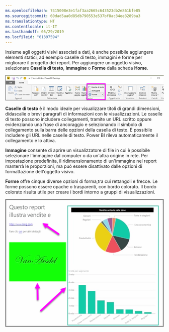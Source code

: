```yaml
---
ms.openlocfilehash: 7415008e3e1faf3aa2665c643523db2e861bfe85
ms.sourcegitcommit: 60dad5aa0d85db790553e537bf8ac34ee3289ba3
ms.translationtype: HT
ms.contentlocale: it-IT
ms.lasthandoff: 05/29/2019
ms.locfileid: "61397594"
---
```

Insieme agli oggetti visivi associati a dati, è anche possibile aggiungere elementi statici, ad esempio caselle di testo, immagini e forme per migliorare il progetto dei report. Per aggiungere un oggetto visivo, selezionare **Casella di testo**, **Immagine** o **Forme** dalla scheda **Home**.

![](media/3-10-create-shapes-images/3-10_1.png)

**Caselle di testo** è il modo ideale per visualizzare titoli di grandi dimensioni, didascalie o brevi paragrafi di informazioni con le visualizzazioni. Le caselle di testo possono includere collegamenti, tramite un URL scritto oppure evidenziando una frase di ancoraggio e selezionando il simbolo di collegamento sulla barra delle opzioni della casella di testo. È possibile includere gli URL nelle caselle di testo. Power BI rileva automaticamente il collegamento e lo attiva.

**Immagine** consente di aprire un visualizzatore di file in cui è possibile selezionare l'immagine dal computer o da un'altra origine in rete. Per impostazione predefinita, il ridimensionamento di un'immagine nel report manterrà le proporzioni, ma può essere disattivato dalle opzioni di formattazione dell'oggetto visivo.

**Forme** offre cinque diverse opzioni di forma,tra cui rettangoli e frecce. Le forme possono essere opache o trasparenti, con bordo colorato. Il bordo colorato risulta utile per creare i bordi intorno a gruppi di visualizzazioni.

![](media/3-10-create-shapes-images/3-10_2.png)

